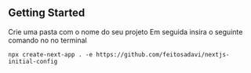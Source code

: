 ## Getting Started

Crie uma pasta com o nome do seu projeto
Em seguida insira o seguinte comando no no terminal

```
npx create-next-app . -e https://github.com/feitosadavi/nextjs-initial-config

```

